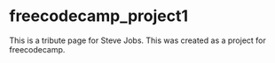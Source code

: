 # freecodecamp_project1
This is a tribute page for Steve Jobs. This was created as a project for freecodecamp. 
